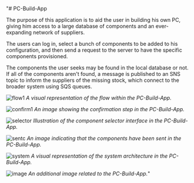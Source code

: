 "# PC-Build-App

The purpose of this application is to aid the user in building his own PC, giving him access to a large database of components and an ever-expanding network of suppliers.

The users can log in, select a bunch of components to be added to his configuration, and then send a request to the server to have the specific components provisioned.

The components the user seeks may be found in the local database or not. If all of the components aren't found, a message is published to an SNS topic to inform the suppliers of the missing stock, which connect to the broader system using SQS queues.

![flow1](https://github.com/AndreiM29/PC-Build-App/raw/main/assets/72067795/27b2d1b1-2737-4aab-a636-ea5e1405fa17.png)
*A visual representation of the flow within the PC-Build-App.*

![confirm1](https://github.com/AndreiM29/PC-Build-App/assets/72067795/d05d4c72-5ece-407b-935e-606362cac307)
*An image showing the confirmation step in the PC-Build-App.*

![selector](https://github.com/AndreiM29/PC-Build-App/raw/main/assets/72067795/3758c17d-838d-4563-8e42-c430e2ad2119.png)
*Illustration of the component selector interface in the PC-Build-App.*

![sentc](https://github.com/AndreiM29/PC-Build-App/raw/main/assets/72067795/c220c764-2814-49b6-9aa5-c5f3c7e2f576.png)
*An image indicating that the components have been sent in the PC-Build-App.*

![system](https://github.com/AndreiM29/PC-Build-App/raw/main/assets/72067795/8b776ba2-4f8b-4dcb-ace3-f3a2e12f51bf.png)
*A visual representation of the system architecture in the PC-Build-App.*

![image](https://github.com/AndreiM29/PC-Build-App/raw/main/assets/72067795/25cb7fdd-b6eb-49c9-a81e-3e7f4856d6a9.png)
*An additional image related to the PC-Build-App.*"

